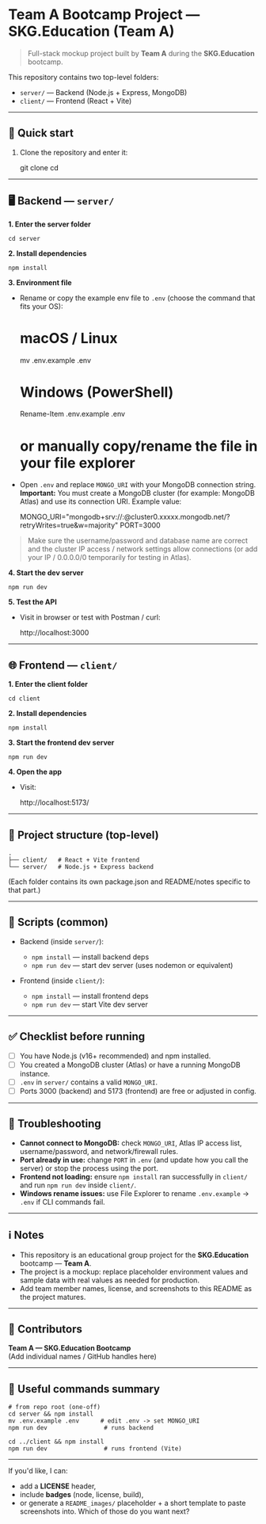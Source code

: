 # Team A Bootcamp Project — SKG.Education (Team A)

> Full-stack mockup project built by **Team A** during the **SKG.Education** bootcamp.

This repository contains two top-level folders:

- `server/` — Backend (Node.js + Express, MongoDB)
- `client/` — Frontend (React + Vite)

---

## 🚀 Quick start

1. Clone the repository and enter it:
    
    git clone <repository-url>
    cd <repository-name>

---

## 🖥 Backend — `server/`

**1. Enter the server folder**
    
    cd server

**2. Install dependencies**
    
    npm install

**3. Environment file**
- Rename or copy the example env file to `.env` (choose the command that fits your OS):

    # macOS / Linux
    mv .env.example .env

    # Windows (PowerShell)
    Rename-Item .env.example .env

    # or manually copy/rename the file in your file explorer

- Open `.env` and replace `MONGO_URI` with your MongoDB connection string.  
  **Important:** You must create a MongoDB cluster (for example: MongoDB Atlas) and use its connection URI. Example value:

    MONGO_URI="mongodb+srv://<username>:<password>@cluster0.xxxxx.mongodb.net/<dbname>?retryWrites=true&w=majority"
    PORT=3000

> Make sure the username/password and database name are correct and the cluster IP access / network settings allow connections (or add your IP / 0.0.0.0/0 temporarily for testing in Atlas).

**4. Start the dev server**
    
    npm run dev

**5. Test the API**
- Visit in browser or test with Postman / curl:

    http://localhost:3000

---

## 🌐 Frontend — `client/`

**1. Enter the client folder**
    
    cd client

**2. Install dependencies**
    
    npm install

**3. Start the frontend dev server**
    
    npm run dev

**4. Open the app**
- Visit:

    http://localhost:5173/

---

## 📂 Project structure (top-level)

    .
    ├── client/   # React + Vite frontend
    └── server/   # Node.js + Express backend

(Each folder contains its own package.json and README/notes specific to that part.)

---

## 🔧 Scripts (common)

- Backend (inside `server/`):
    - `npm install` — install backend deps
    - `npm run dev` — start dev server (uses nodemon or equivalent)

- Frontend (inside `client/`):
    - `npm install` — install frontend deps
    - `npm run dev` — start Vite dev server

---

## ✅ Checklist before running

- [ ] You have Node.js (v16+ recommended) and npm installed.
- [ ] You created a MongoDB cluster (Atlas) or have a running MongoDB instance.
- [ ] `.env` in `server/` contains a valid `MONGO_URI`.
- [ ] Ports 3000 (backend) and 5173 (frontend) are free or adjusted in config.

---

## 🐞 Troubleshooting

- **Cannot connect to MongoDB:** check `MONGO_URI`, Atlas IP access list, username/password, and network/firewall rules.
- **Port already in use:** change `PORT` in `.env` (and update how you call the server) or stop the process using the port.
- **Frontend not loading:** ensure `npm install` ran successfully in `client/` and run `npm run dev` inside `client/`.
- **Windows rename issues:** use File Explorer to rename `.env.example` → `.env` if CLI commands fail.

---

## ℹ️ Notes

- This repository is an educational group project for the **SKG.Education** bootcamp — **Team A**.
- The project is a mockup: replace placeholder environment values and sample data with real values as needed for production.
- Add team member names, license, and screenshots to this README as the project matures.

---

## 👥 Contributors

**Team A — SKG.Education Bootcamp**  
(Add individual names / GitHub handles here)

---

## 📎 Useful commands summary

    # from repo root (one-off)
    cd server && npm install
    mv .env.example .env      # edit .env -> set MONGO_URI
    npm run dev                # runs backend

    cd ../client && npm install
    npm run dev                # runs frontend (Vite)

---

If you'd like, I can:
- add a **LICENSE** header,
- include **badges** (node, license, build),
- or generate a `README_images/` placeholder + a short template to paste screenshots into.
Which of those do you want next?
